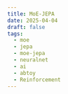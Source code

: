 ```yaml
---
title: MoE-JEPA
date: 2025-04-04
draft: false
tags:
  - moe
  - jepa
  - moe-jepa
  - neuralnet
  - ai
  - abtoy
  - Reinforcement
---
```

